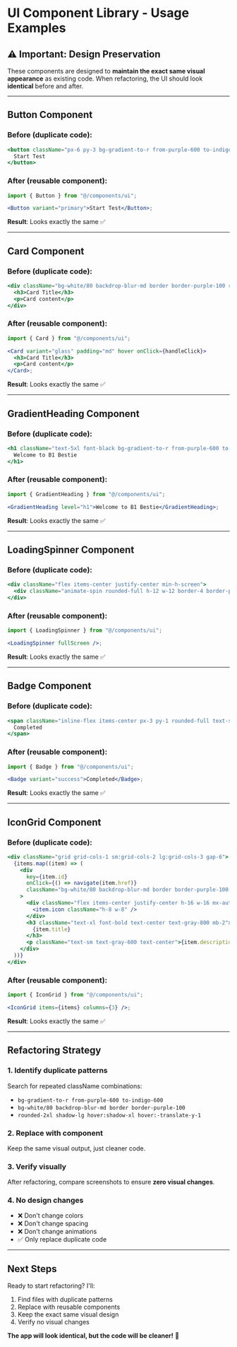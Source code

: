 # UI Component Library - Usage Examples

## ⚠️ Important: Design Preservation

These components are designed to **maintain the exact same visual appearance** as existing code. When refactoring, the UI should look **identical** before and after.

---

## Button Component

### Before (duplicate code):

```jsx
<button className="px-6 py-3 bg-gradient-to-r from-purple-600 to-indigo-600 text-white font-semibold rounded-2xl shadow-lg hover:shadow-xl hover:-translate-y-1 transition-all duration-200 active:scale-95">
  Start Test
</button>
```

### After (reusable component):

```jsx
import { Button } from "@/components/ui";

<Button variant="primary">Start Test</Button>;
```

**Result**: Looks exactly the same ✅

---

## Card Component

### Before (duplicate code):

```jsx
<div className="bg-white/80 backdrop-blur-md border border-purple-100 rounded-2xl p-6 shadow-lg hover:shadow-xl hover:-translate-y-1 transition-all duration-200 cursor-pointer">
  <h3>Card Title</h3>
  <p>Card content</p>
</div>
```

### After (reusable component):

```jsx
import { Card } from "@/components/ui";

<Card variant="glass" padding="md" hover onClick={handleClick}>
  <h3>Card Title</h3>
  <p>Card content</p>
</Card>;
```

**Result**: Looks exactly the same ✅

---

## GradientHeading Component

### Before (duplicate code):

```jsx
<h1 className="text-5xl font-black bg-gradient-to-r from-purple-600 to-indigo-600 bg-clip-text text-transparent">
  Welcome to B1 Bestie
</h1>
```

### After (reusable component):

```jsx
import { GradientHeading } from "@/components/ui";

<GradientHeading level="h1">Welcome to B1 Bestie</GradientHeading>;
```

**Result**: Looks exactly the same ✅

---

## LoadingSpinner Component

### Before (duplicate code):

```jsx
<div className="flex items-center justify-center min-h-screen">
  <div className="animate-spin rounded-full h-12 w-12 border-4 border-purple-600 border-t-transparent"></div>
</div>
```

### After (reusable component):

```jsx
import { LoadingSpinner } from "@/components/ui";

<LoadingSpinner fullScreen />;
```

**Result**: Looks exactly the same ✅

---

## Badge Component

### Before (duplicate code):

```jsx
<span className="inline-flex items-center px-3 py-1 rounded-full text-sm font-semibold bg-green-100 text-green-800 border border-green-200">
  Completed
</span>
```

### After (reusable component):

```jsx
import { Badge } from "@/components/ui";

<Badge variant="success">Completed</Badge>;
```

**Result**: Looks exactly the same ✅

---

## IconGrid Component

### Before (duplicate code):

```jsx
<div className="grid grid-cols-1 sm:grid-cols-2 lg:grid-cols-3 gap-6">
  {items.map((item) => (
    <div
      key={item.id}
      onClick={() => navigate(item.href)}
      className="bg-white/80 backdrop-blur-md border border-purple-100 rounded-2xl p-6 shadow-lg hover:shadow-xl hover:-translate-y-1 transition-all duration-200 cursor-pointer"
    >
      <div className="flex items-center justify-center h-16 w-16 mx-auto mb-4 rounded-2xl bg-gradient-to-br from-purple-500 to-indigo-600 text-white shadow-lg">
        <item.icon className="h-8 w-8" />
      </div>
      <h3 className="text-xl font-bold text-center text-gray-800 mb-2">
        {item.title}
      </h3>
      <p className="text-sm text-gray-600 text-center">{item.description}</p>
    </div>
  ))}
</div>
```

### After (reusable component):

```jsx
import { IconGrid } from "@/components/ui";

<IconGrid items={items} columns={3} />;
```

**Result**: Looks exactly the same ✅

---

## Refactoring Strategy

### 1. **Identify duplicate patterns**

Search for repeated className combinations:

- `bg-gradient-to-r from-purple-600 to-indigo-600`
- `bg-white/80 backdrop-blur-md border border-purple-100`
- `rounded-2xl shadow-lg hover:shadow-xl hover:-translate-y-1`

### 2. **Replace with component**

Keep the same visual output, just cleaner code.

### 3. **Verify visually**

After refactoring, compare screenshots to ensure **zero visual changes**.

### 4. **No design changes**

- ❌ Don't change colors
- ❌ Don't change spacing
- ❌ Don't change animations
- ✅ Only replace duplicate code

---

## Next Steps

Ready to start refactoring? I'll:

1. Find files with duplicate patterns
2. Replace with reusable components
3. Keep the exact same visual design
4. Verify no visual changes

**The app will look identical, but the code will be cleaner!** 🎯
